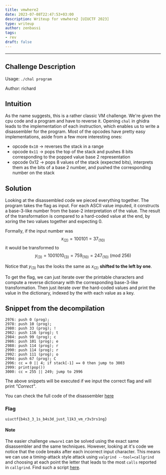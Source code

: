 ```yaml
---
title: vmwhere2
date: 2023-07-08T22:47:53+03:00
description: Writeup for vmwhere2 [UIUCTF 2023]
type: writeup
author: zenbassi
tags:
- rev
draft: false
---
```

___

## Challenge Description

Usage: `./chal program`

Author: richard

## Intuition

As the name suggests, this is a rather classic VM challenge. We're given the
cpu code and a program and have to reverse it. Opening `chal` in ghidra leads
to the implementation of each instruction, which enables us to write a
disassembler for the program. Most of the opcodes have pretty easy
implementations, aside from a few more interesting ones:

* opcode `0x10` -> reverses the stack in a range
* opcode `0x11` -> pops the top of the stack and pushes 8 bits corresponding to the popped value base 2 representation
* opcode 0x12 -> pops 8 values of the stack (expected bits), interprets them as the bits of a base 2 number, and pushed the corresponding number on the stack

## Solution

Looking at the disassembled code we pieced everything together. The program takes 
the flag as input. For each ASCII value imputed, it constructs a base-3-like number 
from the base-2 interpretation of the value. The result of the transformation is 
compared to a hard-coded value at the end, by xoring the two values together and expecting 0.

Formally, if the input number was $$x_{(2)}=100101 = 37_{(10)}$$ it would be transformed to $$y_{(3)} = 1001010_{(3)} = 759_{(10)} = 247_{(10)}\text{ (mod 256)}$$

Notice that $y_{(3)}$ has the looks the same as $x_{(2)}$ **shifted to the left by one**.

To get the flag, we can just iterate over the printable characters and compute a reverse dictionary with the corresponding base-3-like transformation. Then just iterate over the hard-coded values and print the value in the dictionary, indexed by the with each value as a key.

## Snippet from the decompilation

```
2976: push 0 (prog); 
2978: push 10 (prog); 
2980: push 33 (prog); !
2982: push 116 (prog); t
2984: push 99 (prog); c
2986: push 101 (prog); e
2988: push 114 (prog); r
2990: push 114 (prog); r
2992: push 111 (prog); o
2994: push 67 (prog); C
2996: cc = 0 || 4; if stack[-1] == 0 then jump to 3003
2999: print(pop())
3000: cc = 255 || 249; jump to 2996
```

The above snippets will be executed if we input the correct flag and will print _"Correct"_.

You can check the full code of the disassembler [here](https://gist.github.com/Stefan-Radu/d6ddaa06e3fdc25ed2c779743f167778)

### Flag

`uiuctf{b4s3_3_1s_b4s3d_just_l1k3_vm_r3v3rs1ng}`

#### Note

The easier challenge `vmware1` can be solved using the exact same disassembler
and the same techniques. However, looking at it's code we notice that the code breaks after each incorrect input character. This means we can use a timing-attack style attack using `valgrind --tool=callgrind` and choosing at each point the letter that leads to the most `calls` reported in `callgrind`. Find such a script [here](https://github.com/dothidden/tools/blob/main/rev/call-count-attack/highest_value.sh).
